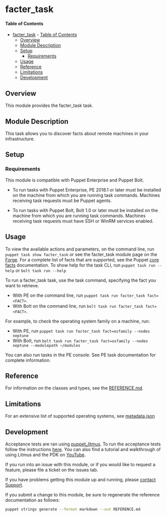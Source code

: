 
# facter_task

#### Table of Contents

- [facter_task](#factertask)
      - [Table of Contents](#Table-of-Contents)
  - [Overview](#Overview)
  - [Module Description](#Module-Description)
  - [Setup](#Setup)
    - [Requirements](#Requirements)
  - [Usage](#Usage)
  - [Reference](#Reference)
  - [Limitations](#Limitations)
  - [Development](#Development)

## Overview

This module provides the facter_task task.

## Module Description

This task allows you to discover facts about remote machines in your infrastructure.

## Setup

### Requirements
This module is compatible with Puppet Enterprise and Puppet Bolt.

* To run tasks with Puppet Enterprise, PE 2018.1 or later must be installed on the machine from which you are running task commands. Machines receiving task requests must be Puppet agents.

* To run tasks with Puppet Bolt, Bolt 1.0 or later must be installed on the machine from which you are running task commands. Machines receiving task requests must have SSH or WinRM services enabled.

## Usage

To view the available actions and parameters, on the command line, run `puppet task show facter_task` or see the facter_task module page on the [Forge](https://forge.puppet.com/puppetlabs/facter_task/tasks).
For a complete list of facts that are supported, see the Puppet [core facts](https://docs.puppet.com/facter/latest/core_facts.html) documentation.
To show help for the task CLI, run `puppet task run --help` or `bolt task run --help`

To run a facter_task task, use the task command, specifying the fact you want to retrieve.

* With PE on the command line, run `puppet task run facter_task fact=<FACT>`.
* With Bolt on the command line, run `bolt task run facter_task fact=<FACT>`.

For example, to check the operating system family on a machine, run:

* With PE, run `puppet task run facter_task fact=osfamily --nodes neptune`
* With Bolt, run `bolt task run facter_task fact=osfamily --nodes neptune --modulepath ~/modules`

You can also run tasks in the PE console. See PE task documentation for complete information.

## Reference

For information on the classes and types, see the [REFERENCE.md](https://github.com/puppetlabs/puppetlabs-facter_task/blob/main/REFERENCE.md).

## Limitations

For an extensive list of supported operating systems, see [metadata.json](https://github.com/puppetlabs/puppetlabs-facter_task/blob/main/metadata.json)

## Development

Acceptance tests are ran using [puppet_litmus](https://github.com/puppetlabs/puppet_litmus).
To run the acceptance tests follow the instructions [here](https://github.com/puppetlabs/puppet_litmus/wiki/Tutorial:-use-Litmus-to-execute-acceptance-tests-with-a-sample-module-(MoTD)#install-the-necessary-gems-for-the-module).
You can also find a tutorial and walkthrough of using Litmus and the PDK on [YouTube](https://www.youtube.com/watch?v=FYfR7ZEGHoE).

If you run into an issue with this module, or if you would like to request a feature, please file a ticket on the issues tab.

If you have problems getting this module up and running, please [contact Support](http://puppetlabs.com/services/customer-support).

If you submit a change to this module, be sure to regenerate the reference documentation as follows:

```bash
puppet strings generate --format markdown --out REFERENCE.md
```
